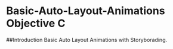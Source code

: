 # Basic-Auto-Layout-Animations Objective C

##Introduction
Basic Auto Layout Animations with Storyborading.

